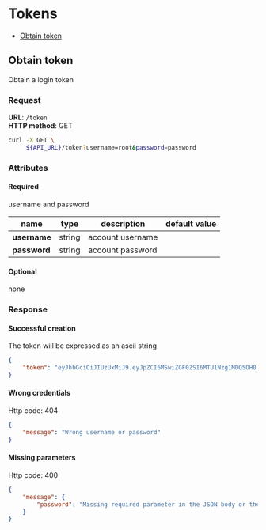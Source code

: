 # Tokens

- [Obtain token](#obtain-token)

## Obtain token

Obtain a login token

### Request

**URL**: `/token`  
**HTTP method**: GET  

```sh
curl -X GET \
     ${API_URL}/token?username=root&password=password
```

### Attributes
#### Required
username and password

| name              | type   | description | default value |
| ----------------- | ------ | ----------- | ------------- |
| **username**  | string | account username | |
| **password**     | string | account password | |

#### Optional
none


### Response

#### Successful creation
The token will be expressed as an ascii string
```json
{
    "token": "eyJhbGciOiJIUzUxMiJ9.eyJpZCI6MSwiZGF0ZSI6MTU1Nzg1MDQ5OH0.VtZE2cpxuzEjrqqhzieMIzODRr7ptHUrI4yoHl1EncSmTuaNRA45fnBeu-hyyljATzM9vJhrwCCBSQRnsoElWA"
}
```

#### Wrong credentials
Http code: 404
```json
{
    "message": "Wrong username or password"
}
```

#### Missing parameters
Http code: 400
```json
{
    "message": {
        "password": "Missing required parameter in the JSON body or the post body or the query string"
    }
}
```
